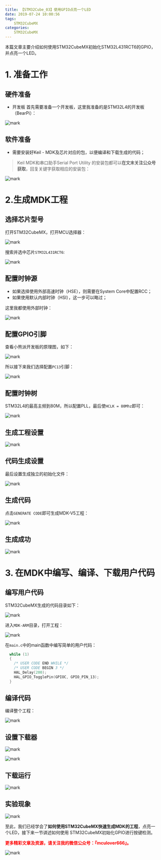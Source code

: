 ```yaml
---
title: 【STM32Cube_03】使用GPIO点亮一个LED
date: 2019-07-24 10:00:56
tags:
    STM32CubeMX
categories:
    STM32CubeMX
---
```


本篇文章主要介绍如何使用STM32CubeMX初始化STM32L431RCT6的GPIO，并点亮一个LED。
<!--more-->
# 1. 准备工作
## 硬件准备
- 开发板
首先需要准备一个开发板，这里我准备的是STM32L4的开发板（BearPi）：

![mark](http://mculover666.cn/image/20190806/9uiPTi5odYSj.png?imageslim)

## 软件准备
- 需要安装好Keil - MDK及芯片对应的包，以便编译和下载生成的代码；

>Keil MDK和串口助手Serial Port Utility 的安装包都可以**在文末关注公众号获取**，回复关键字获取相应的安装包：

![mark](http://mculover666.cn/image/20190814/gubaOwmETp1w.png?imageslim)

# 2.生成MDK工程
## 选择芯片型号
打开STM32CubeMX，打开MCU选择器：

![mark](http://mculover666.cn/image/20190806/gBP6glmUSH80.png?imageslim)

搜索并选中芯片`STM32L431RCT6`:

![mark](http://mculover666.cn/image/20190806/gnyHwdl53uVD.png?imageslim)

## 配置时钟源

- 如果选择使用外部高速时钟（HSE），则需要在System Core中配置RCC；
- 如果使用默认内部时钟（HSI），这一步可以略过；

这里我都使用外部时钟：

![mark](http://mculover666.cn/image/20190806/k593lGGb5tlW.png?imageslim)

## 配置GPIO引脚

查看小熊派开发板的原理图，如下：

![mark](http://mculover666.cn/image/20190812/5iCtQUfKbgzA.png?imageslim)

所以接下来我们选择配置`PC13`引脚：

![mark](http://mculover666.cn/image/20190812/Ad3UrGCsgjXr.png?imageslim)

## 配置时钟树
STM32L4的最高主频到80M，所以配置PLL，最后使`HCLK = 80Mhz`即可：

![mark](http://mculover666.cn/image/20190806/1TQg7frjRpVr.png?imageslim)

## 生成工程设置

![mark](http://mculover666.cn/image/20190812/JRur8DQQ4saC.png?imageslim)

## 代码生成设置

最后设置生成独立的初始化文件：

![mark](http://mculover666.cn/image/20190812/PwTCS6QzHiyG.png?imageslim)

## 生成代码

点击`GENERATE CODE`即可生成MDK-V5工程：

![mark](http://mculover666.cn/image/20190806/s0jGhLBWW6Cm.png?imageslim)

## 生成成功

![mark](http://mculover666.cn/image/20190812/Rut0y7ovQGsf.png?imageslim)

# 3. 在MDK中编写、编译、下载用户代码
## 编写用户代码
STM32CubeMX生成的代码目录如下：

![mark](http://mculover666.cn/image/20190812/yEi9PbChnxjU.png?imageslim)

进入`MDK-ARM`目录，打开工程：

![mark](http://mculover666.cn/image/20190812/wsGU4swrhD4b.png?imageslim)

在`main.c`中的main函数中编写简单的用户代码：
```c
  while (1)
  {
    /* USER CODE END WHILE */
    /* USER CODE BEGIN 3 */
    HAL_Delay(200);
	HAL_GPIO_TogglePin(GPIOC, GPIO_PIN_13);
  }
```
## 编译代码

编译整个工程：

![mark](http://mculover666.cn/image/20190812/Rh3CJlu7Hx8o.png?imageslim)

## 设置下载器

![mark](http://mculover666.cn/image/20190812/PHve6DYPkO9M.png?imageslim)

![mark](http://mculover666.cn/image/20190812/djSNbMCj6Hh6.png?imageslim)

## 下载运行

![mark](http://mculover666.cn/image/20190812/lLANsFr5iOb7.png?imageslim)

## 实验现象

![mark](http://mculover666.cn/image/20190812/YCAOK10iYrQN.png?imageslim)

至此，我们已经学会了**如何使用STM32CubeMX快速生成MDK的工程**，点亮一个LED，接下来一节讲述如何使用 STM32CubeMX初始化GPIO进行按键检测。

**<font color="#FF0000">更多精彩文章及资源，请关注我的微信公众号：『mculover666』。</font>**

![mark](http://mculover666.cn/image/20190814/NQqt1eRxrl1K.png?imageslim)
